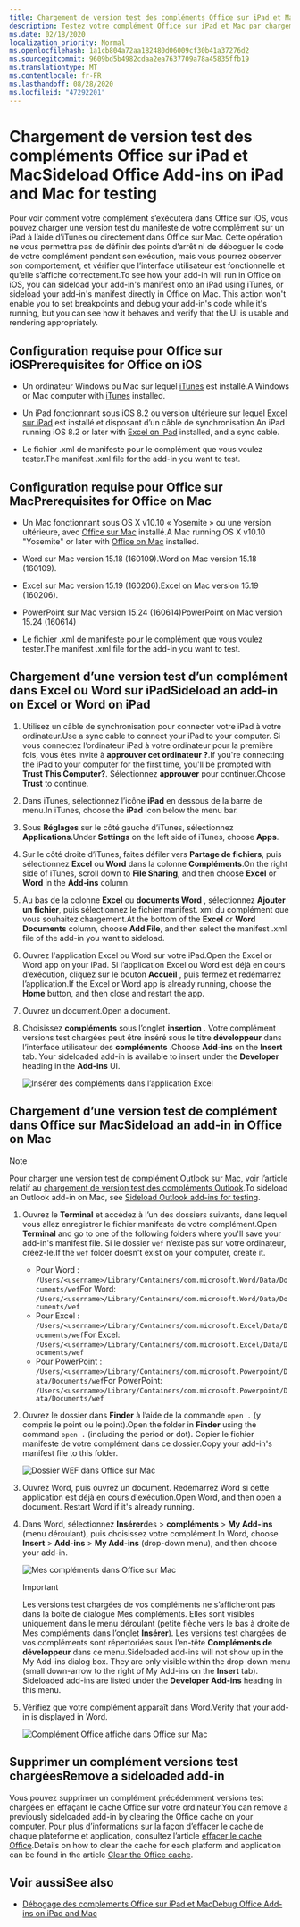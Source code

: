 ```yaml
---
title: Chargement de version test des compléments Office sur iPad et Mac
description: Testez votre complément Office sur iPad et Mac par chargement
ms.date: 02/18/2020
localization_priority: Normal
ms.openlocfilehash: 1a1cb804a72aa182480d06009cf30b41a37276d2
ms.sourcegitcommit: 9609bd5b4982cdaa2ea7637709a78a45835ffb19
ms.translationtype: MT
ms.contentlocale: fr-FR
ms.lasthandoff: 08/28/2020
ms.locfileid: "47292201"
---
```

# <a name="sideload-office-add-ins-on-ipad-and-mac-for-testing"></a><span data-ttu-id="cf75c-103">Chargement de version test des compléments Office sur iPad et Mac</span><span class="sxs-lookup"><span data-stu-id="cf75c-103">Sideload Office Add-ins on iPad and Mac for testing</span></span>

<span data-ttu-id="cf75c-p101">Pour voir comment votre complément s’exécutera dans Office sur iOS, vous pouvez charger une version test du manifeste de votre complément sur un iPad à l’aide d’iTunes ou directement dans Office sur Mac. Cette opération ne vous permettra pas de définir des points d’arrêt ni de déboguer le code de votre complément pendant son exécution, mais vous pourrez observer son comportement, et vérifier que l’interface utilisateur est fonctionnelle et qu’elle s’affiche correctement.</span><span class="sxs-lookup"><span data-stu-id="cf75c-p101">To see how your add-in will run in Office on iOS, you can sideload your add-in's manifest onto an iPad using iTunes, or sideload your add-in's manifest directly in Office on Mac. This action won't enable you to set breakpoints and debug your add-in's code while it's running, but you can see how it behaves and verify that the UI is usable and rendering appropriately.</span></span>

## <a name="prerequisites-for-office-on-ios"></a><span data-ttu-id="cf75c-106">Configuration requise pour Office sur iOS</span><span class="sxs-lookup"><span data-stu-id="cf75c-106">Prerequisites for Office on iOS</span></span>

- <span data-ttu-id="cf75c-107">Un ordinateur Windows ou Mac sur lequel [iTunes](https://www.apple.com/itunes/download/) est installé.</span><span class="sxs-lookup"><span data-stu-id="cf75c-107">A Windows or Mac computer with [iTunes](https://www.apple.com/itunes/download/) installed.</span></span>

- <span data-ttu-id="cf75c-108">Un iPad fonctionnant sous iOS 8.2 ou version ultérieure sur lequel [Excel sur iPad](https://itunes.apple.com/us/app/microsoft-excel/id586683407?mt=8) est installé et disposant d’un câble de synchronisation.</span><span class="sxs-lookup"><span data-stu-id="cf75c-108">An iPad running iOS 8.2 or later with [Excel on iPad](https://itunes.apple.com/us/app/microsoft-excel/id586683407?mt=8) installed, and a sync cable.</span></span>

- <span data-ttu-id="cf75c-109">Le fichier .xml de manifeste pour le complément que vous voulez tester.</span><span class="sxs-lookup"><span data-stu-id="cf75c-109">The manifest .xml file for the add-in you want to test.</span></span>

## <a name="prerequisites-for-office-on-mac"></a><span data-ttu-id="cf75c-110">Configuration requise pour Office sur Mac</span><span class="sxs-lookup"><span data-stu-id="cf75c-110">Prerequisites for Office on Mac</span></span>

- <span data-ttu-id="cf75c-111">Un Mac fonctionnant sous OS X v10.10 « Yosemite » ou une version ultérieure, avec [Office sur Mac](https://products.office.com/buy/compare-microsoft-office-products?tab=omac) installé.</span><span class="sxs-lookup"><span data-stu-id="cf75c-111">A Mac running OS X v10.10 "Yosemite" or later with [Office on Mac](https://products.office.com/buy/compare-microsoft-office-products?tab=omac) installed.</span></span>

- <span data-ttu-id="cf75c-112">Word sur Mac version 15.18 (160109).</span><span class="sxs-lookup"><span data-stu-id="cf75c-112">Word on Mac version 15.18 (160109).</span></span>

- <span data-ttu-id="cf75c-113">Excel sur Mac version 15.19 (160206).</span><span class="sxs-lookup"><span data-stu-id="cf75c-113">Excel on Mac version 15.19 (160206).</span></span>

- <span data-ttu-id="cf75c-114">PowerPoint sur Mac version 15.24 (160614)</span><span class="sxs-lookup"><span data-stu-id="cf75c-114">PowerPoint on Mac version 15.24 (160614)</span></span>

- <span data-ttu-id="cf75c-115">Le fichier .xml de manifeste pour le complément que vous voulez tester.</span><span class="sxs-lookup"><span data-stu-id="cf75c-115">The manifest .xml file for the add-in you want to test.</span></span>

## <a name="sideload-an-add-in-on-excel-or-word-on-ipad"></a><span data-ttu-id="cf75c-116">Chargement d’une version test d’un complément dans Excel ou Word sur iPad</span><span class="sxs-lookup"><span data-stu-id="cf75c-116">Sideload an add-in on Excel or Word on iPad</span></span>

1. <span data-ttu-id="cf75c-117">Utilisez un câble de synchronisation pour connecter votre iPad à votre ordinateur.</span><span class="sxs-lookup"><span data-stu-id="cf75c-117">Use a sync cable to connect your iPad to your computer.</span></span> <span data-ttu-id="cf75c-118">Si vous connectez l’ordinateur iPad à votre ordinateur pour la première fois, vous êtes invité à **approuver cet ordinateur ?**.</span><span class="sxs-lookup"><span data-stu-id="cf75c-118">If you're connecting the iPad to your computer for the first time, you'll be prompted with **Trust This Computer?**.</span></span> <span data-ttu-id="cf75c-119">Sélectionnez **approuver** pour continuer.</span><span class="sxs-lookup"><span data-stu-id="cf75c-119">Choose **Trust** to continue.</span></span>

2. <span data-ttu-id="cf75c-120">Dans iTunes, sélectionnez l’icône **iPad** en dessous de la barre de menu.</span><span class="sxs-lookup"><span data-stu-id="cf75c-120">In iTunes, choose the **iPad** icon below the menu bar.</span></span>

3. <span data-ttu-id="cf75c-121">Sous **Réglages** sur le côté gauche d’iTunes, sélectionnez **Applications**.</span><span class="sxs-lookup"><span data-stu-id="cf75c-121">Under **Settings** on the left side of iTunes, choose **Apps**.</span></span>

4. <span data-ttu-id="cf75c-122">Sur le côté droite d’iTunes, faites défiler vers **Partage de fichiers**, puis sélectionnez **Excel** ou **Word** dans la colonne **Compléments**.</span><span class="sxs-lookup"><span data-stu-id="cf75c-122">On the right side of iTunes, scroll down to **File Sharing**, and then choose **Excel** or **Word** in the **Add-ins** column.</span></span>

5. <span data-ttu-id="cf75c-123">Au bas de la colonne **Excel** ou **documents Word** , sélectionnez **Ajouter un fichier**, puis sélectionnez le fichier manifest. xml du complément que vous souhaitez chargement.</span><span class="sxs-lookup"><span data-stu-id="cf75c-123">At the bottom of the **Excel** or **Word Documents** column, choose **Add File**, and then select the manifest .xml file of the add-in you want to sideload.</span></span>

6. <span data-ttu-id="cf75c-124">Ouvrez l'application Excel ou Word sur votre iPad.</span><span class="sxs-lookup"><span data-stu-id="cf75c-124">Open the Excel or Word app on your iPad.</span></span> <span data-ttu-id="cf75c-125">Si l’application Excel ou Word est déjà en cours d’exécution, cliquez sur le bouton **Accueil** , puis fermez et redémarrez l’application.</span><span class="sxs-lookup"><span data-stu-id="cf75c-125">If the Excel or Word app is already running, choose the **Home** button, and then close and restart the app.</span></span>

7. <span data-ttu-id="cf75c-126">Ouvrez un document.</span><span class="sxs-lookup"><span data-stu-id="cf75c-126">Open a document.</span></span>

8. <span data-ttu-id="cf75c-127">Choisissez **compléments** sous l’onglet **insertion** . Votre complément versions test chargées peut être inséré sous le titre **développeur** dans l’interface utilisateur des **compléments** .</span><span class="sxs-lookup"><span data-stu-id="cf75c-127">Choose **Add-ins** on the **Insert** tab. Your sideloaded add-in is available to insert under the **Developer** heading in the **Add-ins** UI.</span></span>

    ![Insérer des compléments dans l’application Excel](../images/excel-insert-add-in.png)

## <a name="sideload-an-add-in-in-office-on-mac"></a><span data-ttu-id="cf75c-129">Chargement d’une version test de complément dans Office sur Mac</span><span class="sxs-lookup"><span data-stu-id="cf75c-129">Sideload an add-in in Office on Mac</span></span>

> [!NOTE]
> <span data-ttu-id="cf75c-130">Pour charger une version test de complément Outlook sur Mac, voir l’article relatif au [chargement de version test des compléments Outlook](../outlook/sideload-outlook-add-ins-for-testing.md).</span><span class="sxs-lookup"><span data-stu-id="cf75c-130">To sideload an Outlook add-in on Mac, see [Sideload Outlook add-ins for testing](../outlook/sideload-outlook-add-ins-for-testing.md).</span></span>

1. <span data-ttu-id="cf75c-131">Ouvrez le **Terminal** et accédez à l’un des dossiers suivants, dans lequel vous allez enregistrer le fichier manifeste de votre complément.</span><span class="sxs-lookup"><span data-stu-id="cf75c-131">Open **Terminal** and go to one of the following folders where you'll save your add-in's manifest file.</span></span> <span data-ttu-id="cf75c-132">Si le dossier `wef` n’existe pas sur votre ordinateur, créez-le.</span><span class="sxs-lookup"><span data-stu-id="cf75c-132">If the `wef` folder doesn't exist on your computer, create it.</span></span>

    - <span data-ttu-id="cf75c-133">Pour Word : `/Users/<username>/Library/Containers/com.microsoft.Word/Data/Documents/wef`</span><span class="sxs-lookup"><span data-stu-id="cf75c-133">For Word:  `/Users/<username>/Library/Containers/com.microsoft.Word/Data/Documents/wef`</span></span>    
    - <span data-ttu-id="cf75c-134">Pour Excel : `/Users/<username>/Library/Containers/com.microsoft.Excel/Data/Documents/wef`</span><span class="sxs-lookup"><span data-stu-id="cf75c-134">For Excel:  `/Users/<username>/Library/Containers/com.microsoft.Excel/Data/Documents/wef`</span></span>
    - <span data-ttu-id="cf75c-135">Pour PowerPoint : `/Users/<username>/Library/Containers/com.microsoft.Powerpoint/Data/Documents/wef`</span><span class="sxs-lookup"><span data-stu-id="cf75c-135">For PowerPoint: `/Users/<username>/Library/Containers/com.microsoft.Powerpoint/Data/Documents/wef`</span></span>

2. <span data-ttu-id="cf75c-136">Ouvrez le dossier dans **Finder** à l’aide de la commande `open .` (y compris le point ou le point).</span><span class="sxs-lookup"><span data-stu-id="cf75c-136">Open the folder in **Finder** using the command `open .` (including the period or dot).</span></span> <span data-ttu-id="cf75c-137">Copier le fichier manifeste de votre complément dans ce dossier.</span><span class="sxs-lookup"><span data-stu-id="cf75c-137">Copy your add-in's manifest file to this folder.</span></span>

    ![Dossier WEF dans Office sur Mac](../images/all-my-files.png)

3. <span data-ttu-id="cf75c-p106">Ouvrez Word, puis ouvrez un document. Redémarrez Word si cette application est déjà en cours d'exécution.</span><span class="sxs-lookup"><span data-stu-id="cf75c-p106">Open Word, and then open a document. Restart Word if it's already running.</span></span>

4. <span data-ttu-id="cf75c-141">Dans Word, sélectionnez **Insérer**des  >  **compléments**  >  **My Add-ins** (menu déroulant), puis choisissez votre complément.</span><span class="sxs-lookup"><span data-stu-id="cf75c-141">In Word, choose **Insert** > **Add-ins** > **My Add-ins** (drop-down menu), and then choose your add-in.</span></span>

    ![Mes compléments dans Office sur Mac](../images/my-add-ins-wikipedia.png)

    > [!IMPORTANT]
    > <span data-ttu-id="cf75c-p107">Les versions test chargées de vos compléments ne s’afficheront pas dans la boîte de dialogue Mes compléments. Elles sont visibles uniquement dans le menu déroulant (petite flèche vers le bas à droite de Mes compléments dans l’onglet **Insérer**). Les versions test chargées de vos compléments sont répertoriées sous l’en-tête **Compléments de développeur** dans ce menu.</span><span class="sxs-lookup"><span data-stu-id="cf75c-p107">Sideloaded add-ins will not show up in the My Add-ins dialog box. They are only visible within the drop-down menu (small down-arrow to the right of My Add-ins on the **Insert** tab). Sideloaded add-ins are listed under the **Developer Add-ins** heading in this menu.</span></span>

5. <span data-ttu-id="cf75c-146">Vérifiez que votre complément apparaît dans Word.</span><span class="sxs-lookup"><span data-stu-id="cf75c-146">Verify that your add-in is displayed in Word.</span></span>

    ![Complément Office affiché dans Office sur Mac](../images/lorem-ipsum-wikipedia.png)

## <a name="remove-a-sideloaded-add-in"></a><span data-ttu-id="cf75c-148">Supprimer un complément versions test chargées</span><span class="sxs-lookup"><span data-stu-id="cf75c-148">Remove a sideloaded add-in</span></span>

<span data-ttu-id="cf75c-149">Vous pouvez supprimer un complément précédemment versions test chargées en effaçant le cache Office sur votre ordinateur.</span><span class="sxs-lookup"><span data-stu-id="cf75c-149">You can remove a previously sideloaded add-in by clearing the Office cache on your computer.</span></span> <span data-ttu-id="cf75c-150">Pour plus d’informations sur la façon d’effacer le cache de chaque plateforme et application, consultez l’article [effacer le cache Office](clear-cache.md).</span><span class="sxs-lookup"><span data-stu-id="cf75c-150">Details on how to clear the cache for each platform and application can be found in the article [Clear the Office cache](clear-cache.md).</span></span>

## <a name="see-also"></a><span data-ttu-id="cf75c-151">Voir aussi</span><span class="sxs-lookup"><span data-stu-id="cf75c-151">See also</span></span>

- [<span data-ttu-id="cf75c-152">Débogage des compléments Office sur iPad et Mac</span><span class="sxs-lookup"><span data-stu-id="cf75c-152">Debug Office Add-ins on iPad and Mac</span></span>](debug-office-add-ins-on-ipad-and-mac.md)

